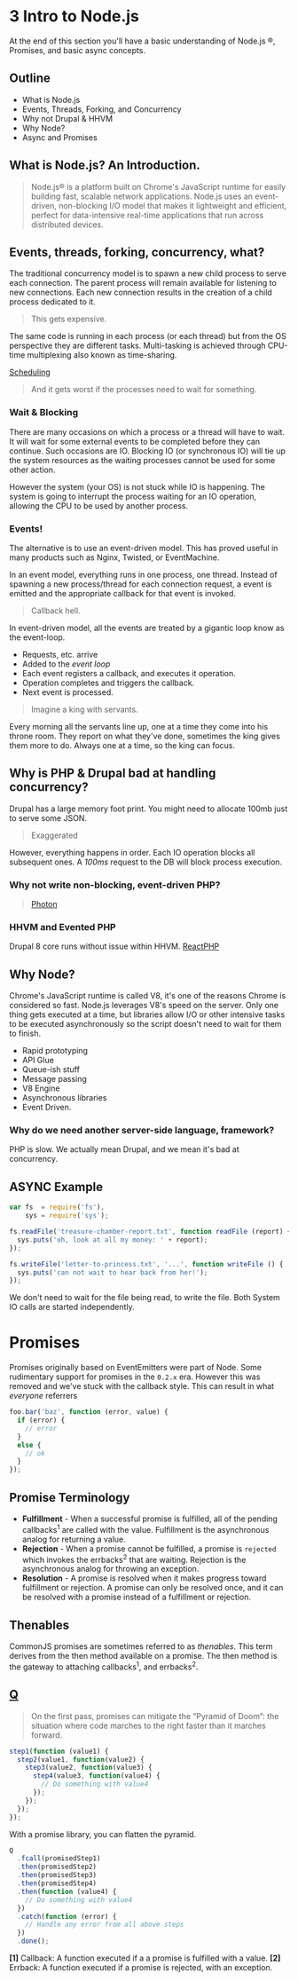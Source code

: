 # 3 Intro to Node.js

At the end of this section you'll have a basic understanding of Node.js ®, Promises, and basic async concepts.

## Outline

- What is Node.js
- Events, Threads, Forking, and Concurrency
- Why not Drupal & HHVM
- Why Node?
- Async and Promises

## What is Node.js? An Introduction.

> Node.js® is a platform built on Chrome's JavaScript runtime for easily building fast, scalable network applications. Node.js uses an event-driven, non-blocking I/O model that makes it lightweight and efficient, perfect for data-intensive real-time applications that run across distributed devices.

## Events, threads, forking, concurrency, what?

The traditional concurrency model is to spawn a new child process to serve each connection. The parent process will remain available for listening to new connections. Each new connection results in the creation of a child process dedicated to it.

> This gets expensive.

The same code is running in each process (or each thread) but from the OS perspective they are different tasks. Multi-tasking is achieved through CPU-time multiplexing also known as time-sharing.

[Scheduling](http://en.wikipedia.org/wiki/Scheduling_%28computing%29)

> And it gets worst if the processes need to wait for something.

### Wait & Blocking

There are many occasions on which a process or a thread will have to wait. It will wait for some external events to be completed before they can continue. Such occasions are IO. Blocking IO (or synchronous IO) will tie up the system resources as the waiting processes cannot be used for some other action.

However the system (your OS) is not stuck while IO is happening. The system is going to interrupt the process waiting for an IO operation, allowing the CPU to be used by another process.

### Events!

The alternative is to use an event-driven model. This has proved useful in many products such as Nginx, Twisted, or EventMachine.

In an event model, everything runs in one process, one thread. Instead of spawning a new process/thread for each connection request, a event is emitted and the appropriate callback for that event is invoked.

> Callback hell.

In event-driven model, all the events are treated by a gigantic loop know as the event-loop.

* Requests, etc. arrive
* Added to the _event loop_
* Each event registers a callback, and executes it operation. 
* Operation completes and triggers the callback. 
* Next event is processed.

> Imagine a king with servants.

Every morning all the servants line up, one at a time they come into his throne room. They report on what they've done, sometimes the king gives them more to do. Always one at a time, so the king can focus.

## Why is PHP & Drupal bad at handling concurrency?

Drupal has a large memory foot print. You might need to allocate 100mb just to serve some JSON. 

> Exaggerated

However, everything happens in order. Each IO operation blocks all subsequent ones. A _100ms_ request to the DB will block process execution. 

### Why not write non-blocking, event-driven PHP?

> [Photon](http://www.photon-project.com/)

### HHVM and Evented PHP

Drupal 8 core runs without issue within HHVM. [ReactPHP](http://reactphp.org/)

## Why Node?

Chrome's JavaScript runtime is called V8, it's one of the reasons Chrome is considered so fast. Node.js leverages V8's speed on the server. Only one thing gets executed at a time, but libraries allow I/O or other intensive tasks to be executed asynchronously so the script doesn't need to wait for them to finish.

* Rapid prototyping
* API Glue
* Queue-ish stuff
* Message passing
* V8 Engine
* Asynchronous libraries
* Event Driven.

### Why do we need another server-side language, framework?

PHP is slow. We actually mean Drupal, and we mean it's bad at concurrency.

## ASYNC Example

```javascript
var fs  = require('fs'),
    sys = require('sys');

fs.readFile('treasure-chamber-report.txt', function readFile (report) {
  sys.puts('oh, look at all my money: ' + report);
});

fs.writeFile('letter-to-princess.txt', '...', function writeFile () {
  sys.puts('can not wait to hear back from her!');
});
```

We don't need to wait for the file being read, to write the file. Both System IO calls are started independently.

# Promises

Promises originally based on EventEmitters were part of Node. Some rudimentary support for promises in the `0.2.x` era. However this was removed and we've stuck with the callback style. This can result in what _everyone_ referrers

```javascript
foo.bar('baz', function (error, value) {
  if (error) {
    // error
  }
  else {
    // ok
  }
});
```

## Promise Terminology

* **Fulfillment** - When a successful promise is fulfilled, all of the pending callbacks<sup>1</sup> are called with the value. Fulfillment is the asynchronous analog for returning a value.
* **Rejection** - When a promise cannot be fulfilled, a promise is `rejected` which invokes the errbacks<sup>2</sup> that are waiting. Rejection is the asynchronous analog for throwing an exception.
* **Resolution** - A promise is resolved when it makes progress toward fulfillment or rejection. A promise can only be resolved once, and it can be resolved with a promise instead of a fulfillment or rejection.

## Thenables

CommonJS promises are sometimes referred to as _thenables_. This term derives from the then method available on a promise. The then method is the gateway to attaching callbacks<sup>1</sup>, and errbacks<sup>2</sup>.

## [Q](https://github.com/kriskowal/q)

> On the first pass, promises can mitigate the “Pyramid of Doom”: the situation where code marches to the right faster than it marches forward.

```javascript
step1(function (value1) {
  step2(value1, function(value2) {
    step3(value2, function(value3) {
      step4(value3, function(value4) {
        // Do something with value4
      });
    });
  });
});
```

With a promise library, you can flatten the pyramid.

```javascript
Q
  .fcall(promisedStep1)
  .then(promisedStep2)
  .then(promisedStep3)
  .then(promisedStep4)
  .then(function (value4) {
    // Do something with value4
  })
  .catch(function (error) {
    // Handle any error from all above steps
  })
  .done();
```

**[1]** Callback: A function executed if a a promise is fulfilled with a value.
**[2]** Errback: A function executed if a promise is rejected, with an exception.
